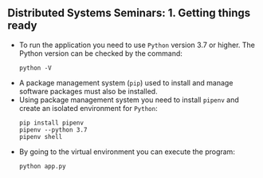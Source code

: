 ## Distributed Systems Seminars: 1. Getting things ready

- To run the application you need to use `Python` version 3.7 or higher. The Python version can be checked by the command:
    ```
    python -V
    ```
- A package management system (`pip`) used to install and manage software packages must also be installed.
- Using package management system you need to install `pipenv` and create an isolated environment for `Python`:
    ```
    pip install pipenv
    pipenv --python 3.7
    pipenv shell
    ```
- By going to the virtual environment you can execute the program:
    ```
    python app.py
    ```